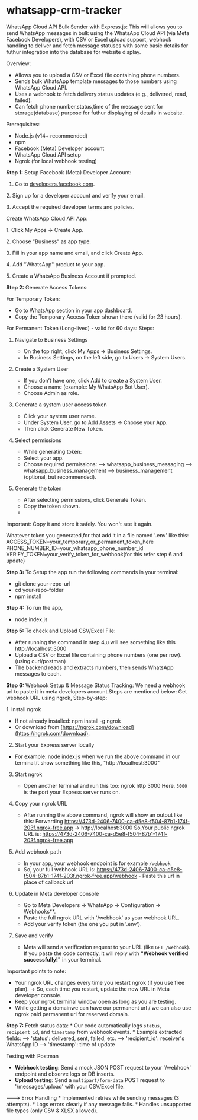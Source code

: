 # whatsapp-crm-tracker
WhatsApp Cloud API Bulk Sender with Express.js:
This will allows you to send WhatsApp messages in bulk using the WhatsApp Cloud API (via Meta Facebook Developers), with CSV or Excel upload support, webhook handling to deliver and fetch message statuses with some basic details for futhur integration into the database for website display.

Overview:
* Allows you to upload a CSV or Excel file containing phone numbers.
* Sends bulk WhatsApp template messages to those numbers using WhatsApp Cloud API.
* Uses a webhook to fetch delivery status updates (e.g., delivered, read, failed).
* Can fetch phone number,status,time of the message sent for storage(database) purpose for futhur displaying of details in website.

Prerequisites:
* Node.js (v14+ recommended)
* npm
* Facebook (Meta) Developer account
* WhatsApp Cloud API setup
* Ngrok (for local webhook testing)

**Step 1:**
Setup Facebook (Meta) Developer Account:

1. Go to [developers.facebook.com](https://developers.facebook.com/).

2️. Sign up for a developer account and verify your email.

3️. Accept the required developer terms and policies.

Create WhatsApp Cloud API App:

1️. Click My Apps → Create App.

2️. Choose "Business" as app type.

3️. Fill in your app name and email, and click Create App.

4️. Add "WhatsApp" product to your app.

5️. Create a WhatsApp Business Account if prompted.

**Step 2:**
Generate Access Tokens:

For Temporary Token:

* Go to WhatsApp section in your app dashboard.
* Copy the Temporary Access Token shown there (valid for 23 hours).

For Permanent Token (Long-lived) - valid for 60 days:
Steps:
1. Navigate to Business Settings
   * On the top right, click My Apps → Business Settings.
   * In Business Settings, on the left side, go to Users → System Users.

2. Create a System User
   * If you don’t have one, click Add to create a System User.
   * Choose a name (example: My WhatsApp Bot User).
   * Choose Admin as role.

3. Generate a system user access token
    * Click your system user name.
    * Under System User, go to Add Assets → Choose your App.
    * Then click Generate New Token.

4. Select permissions
    * While generating token:
    * Select your app.
    * Choose required permissions:
    --> whatsapp_business_messaging
    --> whatsapp_business_management
    --> business_management (optional, but recommended).

5. Generate the token
     * After selecting permissions, click Generate Token.
     * Copy the token shown.
     * 
Important: Copy it and store it safely. You won't see it again.

Whatever token you generated,for that add it in a file named '.env' like this:
ACCESS_TOKEN=your_temporary_or_permanent_token_here
PHONE_NUMBER_ID=your_whatsapp_phone_number_id
VERIFY_TOKEN=your_verify_token_for_webhook(for this refer step 6 and update)

**Step 3:**
To Setup the app run the following commands in your terminal:
  * git clone your-repo-url
  * cd your-repo-folder
  * npm install

**Step 4:**
To run the app,
   * node index.js
 
**Step 5:**
To check and Upload CSV/Excel File:
   * After running the command in step 4,u will see something like this http://localhost:3000 
   * Upload a CSV or Excel file containing phone numbers (one per row).(using curl/postman)
   * The backend reads and extracts numbers, then sends WhatsApp messages to each.

**Step 6:**
Webhook Setup & Message Status Tracking:
We need a webhook url to paste it in meta developers account.Steps are mentioned below:
Get webhook URL using ngrok,
Step-by-step:

1️. Install ngrok
  * If not already installed:
      npm install -g ngrok
  * Or download from [https://ngrok.com/download](https://ngrok.com/download).
2. Start your Express server locally
  * For example:
     node index.js
when we run the above command in our terminal,it show something like this,
"http://localhost:3000"

3. Start ngrok
   * Open another terminal and run this too:
       ngrok http 3000
       Here, `3000` is the port your Express server runs on.

4. Copy your ngrok URL
   * After running the above command, ngrok will show an output like this:
       Forwarding    https://473d-2406-7400-ca-d5e8-f504-87b1-174f-203f.ngrok-free.app -> http://localhost:3000
       So,Your public ngrok URL is:
       https://473d-2406-7400-ca-d5e8-f504-87b1-174f-203f.ngrok-free.app
   
5. Add webhook path
   * In your app, your webhook endpoint is for example `/webhook`.
   * So, your full webhook URL is:
        https://473d-2406-7400-ca-d5e8-f504-87b1-174f-203f.ngrok-free.app/webhook - Paste this url in place of callback url
6. Update in Meta developer console
    * Go to Meta Developers → WhatsApp → Configuration → Webhooks**.
    * Paste the full ngrok URL with '/webhook' as your webhook URL.
    * Add your verify token (the one you put in '.env').

7. Save and verify
   * Meta will send a verification request to your URL (like `GET /webhook`).
   If you paste the code correctly, it will reply with **"Webhook verified successfully!"** in your terminal.

Important points to note:
   * Your ngrok URL changes every time you restart ngrok (if you use free plan).
       → So, each time you restart, update the new URL in Meta developer console.
   * Keep your ngrok terminal window open as long as you are testing.
   * While getting a domainwe can have our permanent url / we can also use ngrok paid permanent url for reserved domain.

**Step 7:**
Fetch status data:
    * Our code automatically logs `status`, `recipient_id`, and `timestamp` from webhook events.
    * Example extracted fields:
    --> 'status': delivered, sent, failed, etc.
    --> 'recipient_id': receiver's WhatsApp ID
    --> 'timestamp': time of update
    
Testing with Postman

   * **Webhook testing**: Send a mock JSON POST request to your '/webhook' endpoint and observe logs or DB inserts.
   * **Upload testing**: Send a `multipart/form-data` POST request to '/messages/upload' with your CSV/Excel file.

---> Error Handling
    * Implemented retries while sending messages (3 attempts).
    * Logs errors clearly if any message fails.
    * Handles unsupported file types (only CSV & XLSX allowed).


